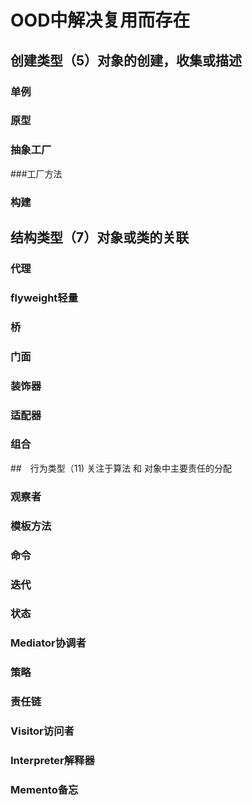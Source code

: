 # OOD中解决复用而存在

## 创建类型（5）对象的创建，收集或描述
### 单例
### 原型
### 抽象工厂
###工厂方法
### 构建

## 结构类型（7）对象或类的关联
### 代理
### flyweight轻量
### 桥
### 门面
### 装饰器
### 适配器
### 组合

##　行为类型（11) 关注于算法 和 对象中主要责任的分配
### 观察者
### 模板方法
### 命令
### 迭代
### 状态
### Mediator协调者
### 策略
### 责任链
### Visitor访问者
### Interpreter解释器
### Memento备忘
